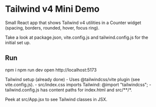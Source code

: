 # Tailwind v4 Mini Demo

Small React app that shows Tailwind v4 utilities in a Counter widget (spacing, borders, rounded, hover, focus ring).

Take a look at package.json, vite.config.js and tailwind.config.js for the initial set up.

## Run

npm i
npm run dev
open http://localhost:5173

Tailwind setup (already done)
	- Uses @tailwindcss/vite plugin (see vite.config.js).
	- src/index.css imports Tailwind: @import "tailwindcss";
	- tailwind.config.js has content paths for index.html and src/**/*.

Peek at src/App.jsx to see Tailwind classes in JSX.